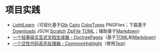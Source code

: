 # 项目实践
- [LightLearn](../meta/tools/lightlearn_jl.md)（可视化基于[Gtk](../../packages/gtk.md) [Cairo](../../packages/cairo.md) [ColorTypes](../../packages/colortypes.md) PNGFiles；下载基于[Downloads](../../packages/downloads.md) JSON [Scratch](../../packages/scratch.md) [ZipFile](../../packages/zipfile.md) [TOML](../../packages/toml.md)；辅助基于[Markdown](../../packages/markdown.md)）
- [一个轻量级交互式文档生成器 - DoctreePages](https://github.com/JuliaRoadmap/DoctreePages.jl)（基于[TOML](../../packages/toml.md)和[Markdown](../../packages/markdown.md)）
- [一个泛性代码高亮处理器 - CommonHighlight](https://github.com/JuliaRoadmap/CommonHighlight.jl)（使用[Test](../../packages/test.md)）
